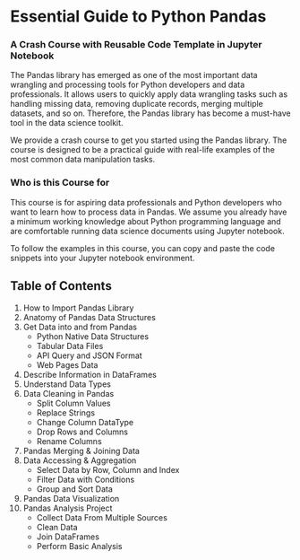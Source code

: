 # Essential Guide to Python Pandas
### A Crash Course with Reusable Code Template in Jupyter Notebook

The Pandas library has emerged as one of the most important data wrangling and processing tools for Python developers and data professionals. It allows users to quickly apply data wrangling tasks such as handling missing data, removing duplicate records, merging multiple datasets, and so on. Therefore, the Pandas library has become a must-have tool in the data science toolkit.

We provide a crash course to get you started using the Pandas library. The course is designed to be a practical guide with real-life examples of the most common data manipulation tasks.

### Who is this Course for

This course is for aspiring data professionals and Python developers who want to learn how to process data in Pandas. We assume you already have a minimum working knowledge about Python programming language and are comfortable running data science documents using Jupyter notebook. 

To follow the examples in this course, you can copy and paste the code snippets into your Jupyter notebook environment.

## Table of Contents

1. How to Import Pandas Library
2. Anatomy of Pandas Data Structures
3. Get Data into and from Pandas
    * Python Native Data Structures
    * Tabular Data Files
    * API Query and JSON Format
    * Web Pages Data
4. Describe Information in DataFrames
5. Understand Data Types
6. Data Cleaning in Pandas
   * Split Column Values
   * Replace Strings
   * Change Column DataType
   * Drop Rows and Columns
   * Rename Columns
7. Pandas Merging & Joining Data
8. Data Accessing & Aggregation
   * Select Data by Row, Column and Index
   * Filter Data with Conditions	
   * Group and Sort Data	
9. Pandas Data Visualization
10. Pandas Analysis Project
    * Collect Data From Multiple Sources
    * Clean Data
    * Join DataFrames
    * Perform Basic Analysis
